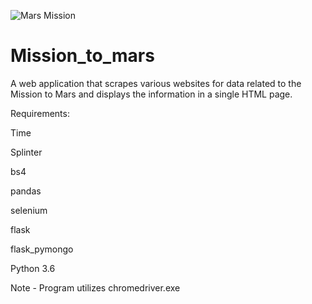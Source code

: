 ![Mars Mission](https://media.giphy.com/media/nuIe85WYG7bc4/giphy.gif)

# Mission_to_mars
A web application that scrapes various websites for data related to the Mission to Mars and displays the information in a single HTML page.

Requirements:

Time

Splinter

bs4

pandas

selenium

flask

flask_pymongo

Python 3.6


Note - Program utilizes chromedriver.exe

